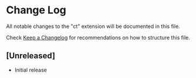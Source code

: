# Change Log
All notable changes to the "ct" extension will be documented in this file.

Check [Keep a Changelog](http://keepachangelog.com/) for recommendations on how to structure this file.

## [Unreleased]
- Initial release
